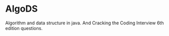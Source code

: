 # AlgoDS

Algorithm and data structure in java.
And Cracking the Coding Interview 6th edition questions.

